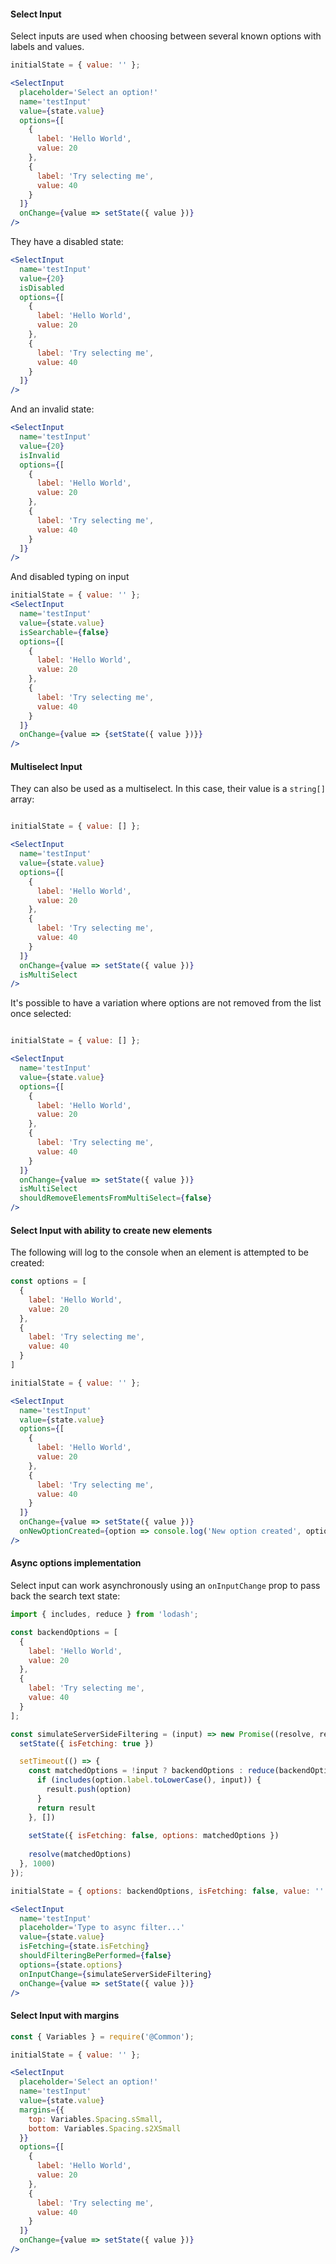 #### Select Input

Select inputs are used when choosing between several known options with labels and values.

```jsx
initialState = { value: '' };

<SelectInput
  placeholder='Select an option!'
  name='testInput'
  value={state.value}
  options={[
    {
      label: 'Hello World',
      value: 20
    },
    {
      label: 'Try selecting me',
      value: 40
    }
  ]}
  onChange={value => setState({ value })}
/>
```

They have a disabled state:

```jsx
<SelectInput
  name='testInput'
  value={20}
  isDisabled
  options={[
    {
      label: 'Hello World',
      value: 20
    },
    {
      label: 'Try selecting me',
      value: 40
    }
  ]}
/>
```

And an invalid state:

```jsx
<SelectInput
  name='testInput'
  value={20}
  isInvalid
  options={[
    {
      label: 'Hello World',
      value: 20
    },
    {
      label: 'Try selecting me',
      value: 40
    }
  ]}
/>
```

And disabled typing on input

```jsx
initialState = { value: '' };
<SelectInput
  name='testInput'
  value={state.value}
  isSearchable={false}
  options={[
    {
      label: 'Hello World',
      value: 20
    },
    {
      label: 'Try selecting me',
      value: 40
    }
  ]}
  onChange={value => {setState({ value })}}
/>
```

#### Multiselect Input

They can also be used as a multiselect. In this case, their value is a `string[]` array:

```jsx

initialState = { value: [] };

<SelectInput
  name='testInput'
  value={state.value}
  options={[
    {
      label: 'Hello World',
      value: 20
    },
    {
      label: 'Try selecting me',
      value: 40
    }
  ]}
  onChange={value => setState({ value })}
  isMultiSelect
/>
```

It's possible to have a variation where options are not removed from the list once selected:

```jsx

initialState = { value: [] };

<SelectInput
  name='testInput'
  value={state.value}
  options={[
    {
      label: 'Hello World',
      value: 20
    },
    {
      label: 'Try selecting me',
      value: 40
    }
  ]}
  onChange={value => setState({ value })}
  isMultiSelect
  shouldRemoveElementsFromMultiSelect={false}
/>
```


#### Select Input with ability to create new elements

The following will log to the console when an element is attempted to be created:

```jsx
const options = [
  {
    label: 'Hello World',
    value: 20
  },
  {
    label: 'Try selecting me',
    value: 40
  }
]

initialState = { value: '' };

<SelectInput
  name='testInput'
  value={state.value}
  options={[
    {
      label: 'Hello World',
      value: 20
    },
    {
      label: 'Try selecting me',
      value: 40
    }
  ]}
  onChange={value => setState({ value })}
  onNewOptionCreated={option => console.log('New option created', option)}
/>
```

#### Async options implementation

Select input can work asynchronously using an `onInputChange` prop to pass back
the search text state:

```jsx
import { includes, reduce } from 'lodash';

const backendOptions = [
  {
    label: 'Hello World',
    value: 20
  },
  {
    label: 'Try selecting me',
    value: 40
  }
];

const simulateServerSideFiltering = (input) => new Promise((resolve, reject) => {
  setState({ isFetching: true })

  setTimeout(() => {
    const matchedOptions = !input ? backendOptions : reduce(backendOptions, (result, option) => {
      if (includes(option.label.toLowerCase(), input)) {
        result.push(option)
      }
      return result
    }, [])
    
    setState({ isFetching: false, options: matchedOptions })
    
    resolve(matchedOptions)
  }, 1000)
});

initialState = { options: backendOptions, isFetching: false, value: '' };

<SelectInput
  name='testInput'
  placeholder='Type to async filter...'
  value={state.value}
  isFetching={state.isFetching}
  shouldFilteringBePerformed={false}
  options={state.options}
  onInputChange={simulateServerSideFiltering}
  onChange={value => setState({ value })}
/>
```

#### Select Input with margins

```jsx
const { Variables } = require('@Common');

initialState = { value: '' };

<SelectInput
  placeholder='Select an option!'
  name='testInput'
  value={state.value}
  margins={{
    top: Variables.Spacing.sSmall,
    bottom: Variables.Spacing.s2XSmall
  }}
  options={[
    {
      label: 'Hello World',
      value: 20
    },
    {
      label: 'Try selecting me',
      value: 40
    }
  ]}
  onChange={value => setState({ value })}
/>
```
